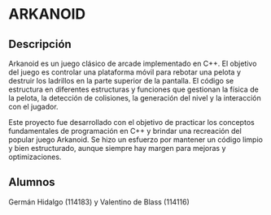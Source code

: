 # ARKANOID

## Descripción

Arkanoid es un juego clásico de arcade implementado en C++. El objetivo del juego es controlar una plataforma móvil para rebotar una pelota y destruir los ladrillos en la parte superior de la pantalla. El código se estructura en diferentes estructuras y funciones que gestionan la física de la pelota, la detección de colisiones, la generación del nivel y la interacción con el jugador.

Este proyecto fue desarrollado con el objetivo de practicar los conceptos fundamentales de programación en C++ y brindar una recreación del popular juego Arkanoid. Se hizo un esfuerzo por mantener un código limpio y bien estructurado, aunque siempre hay margen para mejoras y optimizaciones.

## Alumnos

Germán Hidalgo (114183) y Valentino de Blass (114116)